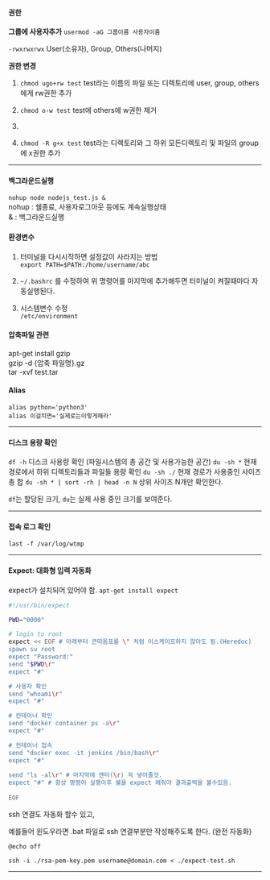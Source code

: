  
#### 권한 

**그룹에 사용자추가**
`usermod -aG 그룹이름 사용자이름`

`-rwxrwxrwx` 
User(소유자), Group, Others(나머지)

**권한 변경**
1. `chmod ugo+rw test` 
test라는 이름의 파일 또는 디렉토리에 user, group, others에게 rw권한 추가

2. `chmod o-w test` test에 others에 w권한 제거
3. 
4. `chmod -R g+x test`
test라는 디렉토리와 그 하위 모든디렉토리 및 파일의 group에 x권한 추가

---

#### 백그라운드실행
`nohup node nodejs_test.js &`  
nohup : 쉘종료, 사용자로그아웃 등에도 계속실행상태  
& : 백그라운드실행  
#### 환경변수  
1. 터미널을 다시시작하면 설정값이 사라지는 방법  
`export PATH=$PATH:/home/username/abc`  

2. `~/.bashrc` 를 수정하여 위 명령어를 마지막에 추가해두면 터미널이 켜질때마다 자동실행된다.  

3. 시스템변수 수정  
`/etc/environment`  

#### 압축파일 관련  
apt-get install gzip  
gzip -d {압축 파일명}.gz  
tar -xvf test.tar  

#### Alias
`alias python='python3'`  
`alias 이걸치면='실제로는이렇게해라'`  

---
#### 디스크 용량 확인 

`df -h` 디스크 사용량 확인 (파일시스템의 총 공간 및 사용가능한 공간)
`du -sh *` 현재 경로에서 하위 디렉토리들과 파일들 용량 확인
`du -sh ./` 현재 경로가 사용중인 사이즈 총 합
`du -sh * | sort -rh | head -n N` 상위 사이즈 N개만 확인한다.

`df`는 할당된 크기, `du`는 실제 사용 중인 크기를 보여준다.

---
#### 접속 로그 확인
`last -f /var/log/wtmp`

---
#### Expect: 대화형 입력 자동화

expect가 설치되어 있어야 함.
`apt-get install expect` 

```expect-test.sh
#!/usr/bin/expect

PWD="0000"

# login to root
expect << EOF # 아래부터 큰따옴표를 \" 처럼 이스케이프하지 않아도 됨.(Heredoc)
spawn su root
expect "Password:"
send "$PWD\r"
expect "#"

# 사용자 확인
send "whoami\r"
expect "#"

# 컨테이너 확인
send "docker container ps -a\r"
expect "#"

# 컨테이너 접속
send "docker exec -it jenkins /bin/bash\r"
expect "#"
  
send "ls -al\r" # 마지막에 엔터(\r) 꼭 넣어줄것.
expect "#" # 항상 명령어 실행이후 쉘을 expect 해줘야 결과출력을 볼수있음.
  
EOF
```
ssh 연결도 자동화 할수 있고,

예를들어 윈도우라면 .bat 파일로 ssh 연결부분만 작성해주도록 한다. (완전 자동화)
```batch
@echo off

ssh -i ./rsa-pem-key.pem username@domain.com < ./expect-test.sh
```

---
